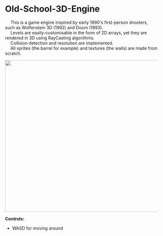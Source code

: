 # Old-School-3D-Engine

&emsp; This is a game engine inspired by early 1990's first-person shooters, such as Wolfenstein 3D (1992) and Doom (1993). <br/>
&emsp; Levels are easily-customisable in the form of 2D arrays, yet they are rendered in 3D using RayCasting algorithms. <br/>
&emsp; Collision detection and resolution are implemented. <br/>
&emsp; All sprites (the barrel for example) and textures (the walls) are made from scratch. <br/>

<p align = "center">
  <img width="600" height="500" src="https://github.com/Razvan48/Old-School-3D-Engine/blob/main/Demo/Old-School 3D Engine Demo.gif">
</p>

**Controls:** <br/>
- WASD for moving around <br/>


